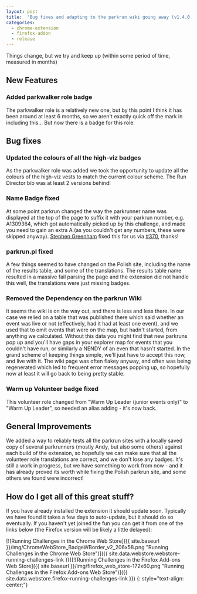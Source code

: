 ```yaml
---
layout: post
title:  "Bug fixes and adapting to the parkrun wiki going away (v1.4.0)"
categories:
  - chrome-extension
  - firefox-addon
  - release
---
```


Things change, but we try and keep up (within some period of time, measured in months)

## New Features

### Added parkwalker role badge

The parkwalker role is a relatively new one, but by this point I think it has been around at least 6 months, so we aren't exactly quick off the mark in including this... But now there is a badge for this role.

## Bug fixes

### Updated the colours of all the high-viz badges

As the parkwalker role was added we took the opportunity to update all the colours of the high-viz vests to match the current colour scheme. The Run Director bib was at least 2 versions behind!

### Name Badge fixed

At some point parkrun changed the way the parkrunner name was displayed at the top of the page to suffix it with your parkrun number, e.g. A1309364, which got automatically picked up by this challenge, and made you need to gain an extra A (as you couldn't get any numbers, these were skipped anyway). [Stephen Greenham](https://github.com/solarisfire) fixed this for us via [#370](https://github.com/fraz3alpha/running-challenges/pull/370), thanks!

### parkrun.pl fixed

A few things seemed to have changed on the Polish site, including the name of the results table, and some of the translations. The results table name resulted in a massive fail parsing the page and the extension did not handle this well, the translations were just missing badges.

### Removed the Dependency on the parkrun Wiki

It seems the wiki is on the way out, and there is less and less there. In our case we relied on a table that was published there which said whether an event was live or not (effectively, had it had at least one event), and we used that to omit events that were on the map, but hadn't started, from anything we calculated. 
Without this data you might find that new parkruns pop up and you'll have gaps in your explorer map for events that you couldn't have run, or similarly a NENDY of an even that hasn't started. In the grand scheme of keeping things simple, we'll just have to accept this now, and live with it. The wiki page was often flakey anyway, and often was being regenerated which led to frequent error messages popping up, so hopefully now at least it will go back to being pretty stable.

### Warm up Volunteer badge fixed

This volunteer role changed from "Warm Up Leader (junior events only)" to "Warm Up Leader", so needed an alias adding - it's now back.

## General Improvements

We added a way to reliably tests all the parkrun sites with a locally saved copy of several parkrunners (mostly Andy, but also some others) against each build of the extension, so hopefully we can make sure that all the volunteer role translations are correct, and we don't lose any badges. It's still a work in progress, but we have something to work from now - and it has already proved its worth while fixing the Polish parkrun site, and some others we found were incorrect!


## How do I get all of this great stuff?

If you have already installed the extension it should update soon. Typically we
have found it takes a few days to auto-update, but it should
do so eventually.  If you haven't yet joined the fun you can get it from one of
the links below (the Firefox version will be likely a little delayed):

[![Running Challenges in the Chrome Web Store]({{ site.baseurl }}/img/ChromeWebStore_BadgeWBorder_v2_206x58.png "Running Challenges in the Chrome Web Store")]({{ site.data.webstore.webstore-running-challenges-link }})[![Running Challenges in the Firefox Add-ons Web Store]({{ site.baseurl }}/img/firefox_web_store-172x60.png "Running Challenges in the Firefox Add-ons Web Store")]({{ site.data.webstore.firefox-running-challenges-link }})
{: style="text-align: center;"}
